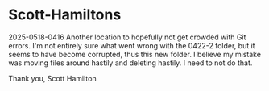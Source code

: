 # Scott-Hamiltons

2025-0518-0416
Another location to hopefully not get crowded with Git errors. I'm not entirely sure what went wrong with the 0422-2 folder, but it seems to have become corrupted, thus this new folder. I believe my mistake was moving files around hastily and deleting hastily. I need to not do that.

Thank you,
Scott Hamilton
